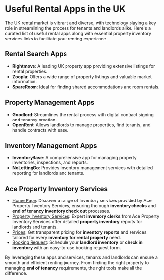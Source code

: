 # Useful Rental Apps in the UK

The UK rental market is vibrant and diverse, with technology playing a key role in streamlining the process for tenants and landlords alike. Here's a curated list of useful rental apps along with essential property inventory services links to facilitate your renting experience.

## Rental Search Apps

- **Rightmove**: A leading UK property app providing extensive listings for rental properties.
- **Zoopla**: Offers a wide range of property listings and valuable market information.
- **SpareRoom**: Ideal for finding shared accommodations and room rentals.

## Property Management Apps

- **Goodlord**: Streamlines the rental process with digital contract signing and tenancy creation.
- **OpenRent**: Allows landlords to manage properties, find tenants, and handle contracts with ease.

## Inventory Management Apps

- **InventoryBase**: A comprehensive app for managing property inventories, inspections, and reports.
- **NoLettingGo**: Provides inventory management services with detailed reporting for landlords and tenants.

## Ace Property Inventory Services

- [Home Page](https://propertyinventory.org.uk/): Discover a range of inventory services provided by Ace Property Inventory Services, ensuring thorough **inventory checks** and **end of tenancy inventory check out** processes.
- [Property Inventory Services](https://propertyinventory.org.uk/property-inventory/): Expert **inventory clerks** from Ace Property Inventory Services offer detailed **property inventory** reports for landlords and tenants.
- [Prices](https://propertyinventory.org.uk/prices/): Get transparent pricing for **inventory reports** and services tailored for every **inventory for rental property** need.
- [Booking Request](https://propertyinventory.org.uk/booking-request-form/): Schedule your **landlord inventory** or **check in inventory** with an easy-to-use booking request form.

By leveraging these apps and services, tenants and landlords can ensure a smooth and efficient renting journey. From finding the right property to managing **end of tenancy** requirements, the right tools make all the difference.


